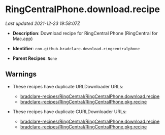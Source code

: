 # RingCentralPhone.download.recipe

_Last updated 2021-12-23 19:58:07Z_

- **Description**: Download recipe for RingCentral Phone (RingCentral for Mac.app)

- **Identifier**: `com.github.bradclare.download.ringcentralphone`

- **Parent Recipes**: `None`

## Warnings

- These recipes have duplicate URLDownloader URLs:
    - [bradclare-recipes/RingCentral/RingCentralPhone.download.recipe](/autopkg-dupe-tracker/bradclare-recipes/RingCentral/RingCentralPhone.download.recipe)
    - [bradclare-recipes/RingCentral/RingCentralPhone.pkg.recipe](/autopkg-dupe-tracker/bradclare-recipes/RingCentral/RingCentralPhone.pkg.recipe)

- These recipes have duplicate CURLDownloader URLs:
    - [bradclare-recipes/RingCentral/RingCentralPhone.download.recipe](/autopkg-dupe-tracker/bradclare-recipes/RingCentral/RingCentralPhone.download.recipe)
    - [bradclare-recipes/RingCentral/RingCentralPhone.pkg.recipe](/autopkg-dupe-tracker/bradclare-recipes/RingCentral/RingCentralPhone.pkg.recipe)